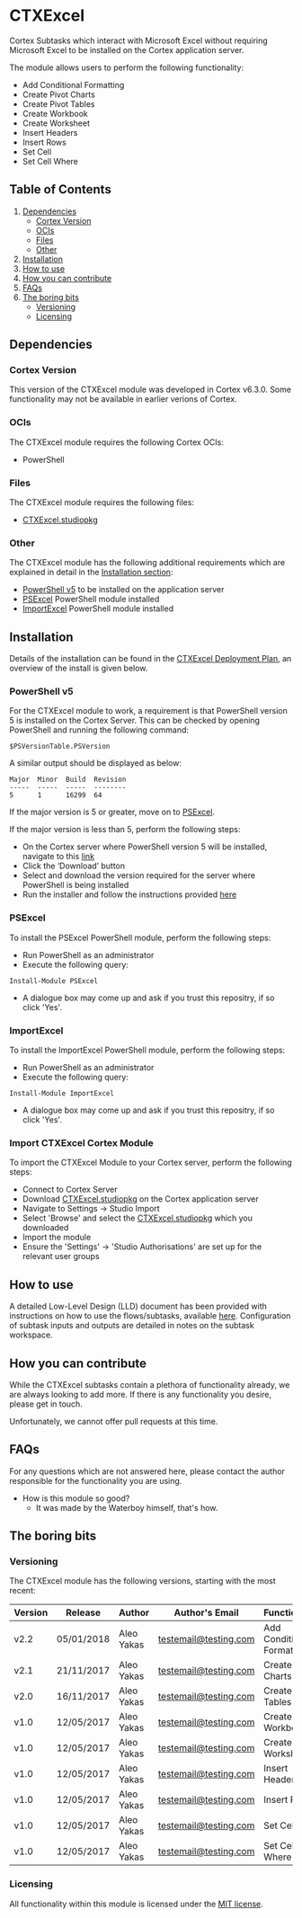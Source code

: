# CTXExcel
Cortex Subtasks which interact with Microsoft Excel without requiring Microsoft Excel to be installed on the Cortex application server.

The module allows users to perform the following functionality:
* Add Conditional Formatting
* Create Pivot Charts
* Create Pivot Tables
* Create Workbook 
* Create Worksheet 
* Insert Headers
* Insert Rows 
* Set Cell
* Set Cell Where


## Table of Contents
1) [Dependencies](#dependencies)
    * [Cortex Version](#cortex-version)
    * [OCIs](#ocis)
    * [Files](#files)
    * [Other](#other)
1) [Installation](#installation)
1) [How to use](#how-to-use)
1) [How you can contribute](#how-you-can-contribute)
1) [FAQs](#faqs)
1) [The boring bits](#the-boring-bits)
    * [Versioning](#versioning)
    * [Licensing](#licensing)

## Dependencies
### Cortex Version
This version of the CTXExcel module was developed in Cortex v6.3.0. Some functionality may not be available in earlier verions of Cortex.

### OCIs
The CTXExcel module requires the following Cortex OCIs:
* PowerShell

### Files
The CTXExcel module requires the following files:
* [CTXExcel.studiopkg](https://github.com/CortexIATest/CTXExcel/blob/master/CTXExcel-V2.2.studiopkg)

### Other
The CTXExcel module has the following additional requirements which are explained in detail in the [Installation section](#Installation):
* [PowerShell v5](#powershell-v5) to be installed on the application server
* [PSExcel](#psexcel) PowerShell module installed
* [ImportExcel](#importexcel) PowerShell module installed

## Installation
Details of the installation can be found in the [CTXExcel Deployment Plan](https://github.com/CortexIATest/CTXExcel/blob/master/CTXExcel%20Deployment%20Plan%20-%20v2.2.docx), an overview of the install is given below.

### PowerShell v5
For the CTXExcel module to work, a requirement is that PowerShell version 5 is installed on the Cortex Server. This can be checked by opening PowerShell and running the following command:

```
$PSVersionTable.PSVersion
```

A similar output should be displayed as below:

```
Major  Minor  Build  Revision
-----  -----  -----  --------
5      1      16299  64
```

If the major version is 5 or greater, move on to [PSExcel](#psexcel). 

If the major version is less than 5, perform the following steps:
* On the Cortex server where PowerShell version 5 will be installed, navigate to this [link](
https://www.microsoft.com/en-us/download/details.aspx?id=50395&tduid=(162666df8fd7d1ab0239724a9bec1eca)(266696)(1503186)(61836X1384699Xf82af593098584c381b4505006d7472d)())
* Click the ‘Download’ button
* Select and download the version required for the server where PowerShell is being installed
* Run the installer and follow the instructions provided [here](https://docs.microsoft.com/en-us/powershell/wmf/5.1/install-configure)

### PSExcel
To install the PSExcel PowerShell module, perform the following steps:
* Run PowerShell as an administrator 
* Execute the following query:

```
Install-Module PSExcel
```

* A dialogue box may come up and ask if you trust this repositry, if so click 'Yes'.


### ImportExcel
To install the ImportExcel PowerShell module, perform the following steps:
* Run PowerShell as an administrator 
* Execute the following query:

```
Install-Module ImportExcel
```

* A dialogue box may come up and ask if you trust this repositry, if so click 'Yes'.

### Import CTXExcel Cortex Module
To import the CTXExcel Module to your Cortex server, perform the following steps:
* Connect to Cortex Server
* Download [CTXExcel.studiopkg](https://github.com/CortexIATest/CTXExcel/blob/master/CTXExcel-V2.2.studiopkg) on the Cortex application server
* Navigate to Settings &rarr; Studio Import
* Select 'Browse' and select the [CTXExcel.studiopkg](https://github.com/CortexIATest/CTXExcel/blob/master/CTXExcel-V2.2.studiopkg) which you downloaded
* Import the module
* Ensure the 'Settings' &rarr; 'Studio Authorisations' are set up for the relevant user groups

## How to use
A detailed Low-Level Design (LLD) document has been provided with instructions on how to use the flows/subtasks, available [here](https://github.com/CortexIATest/CTXExcel/blob/master/CTXExcel%20-%20LLD%20-%20v2.2.docx). Configuration of subtask inputs and outputs are detailed in notes on the subtask workspace.

## How you can contribute
While the CTXExcel subtasks contain a plethora of functionality already, we are always looking to add more. If there is any functionality you desire, please get in touch.

Unfortunately, we cannot offer pull requests at this time. 

## FAQs
For any questions which are not answered here, please contact the author responsible for the functionality you are using.

* How is this module so good? 
   * It was made by the Waterboy himself, that's how. 

## The boring bits
### Versioning
The CTXExcel module has the following versions, starting with the most recent:

Version | Release | Author | Author's Email | Functionality | Notes
------------ | ------------- | ----------- | ----------- | ----------- | -----------
v2.2 | 05/01/2018 | Aleo Yakas | testemail@testing.com | Add Conditional Formatting | Created
v2.1 | 21/11/2017 | Aleo Yakas | testemail@testing.com | Create Pivot Charts | Created
v2.0 | 16/11/2017 | Aleo Yakas | testemail@testing.com | Create Pivot Tables | Created
v1.0 | 12/05/2017 | Aleo Yakas | testemail@testing.com | Create Workbook | Created
v1.0 | 12/05/2017 | Aleo Yakas | testemail@testing.com | Create Worksheet | Created
v1.0 | 12/05/2017 | Aleo Yakas | testemail@testing.com | Insert Headers | Created
v1.0 | 12/05/2017 | Aleo Yakas | testemail@testing.com | Insert Rows | Created
v1.0 | 12/05/2017 | Aleo Yakas | testemail@testing.com | Set Cell | Created
v1.0 | 12/05/2017 | Aleo Yakas | testemail@testing.com | Set Cell Where | Created

### Licensing
All functionality within this module is licensed under the [MIT license](https://opensource.org/licenses/mit-license.php). 
